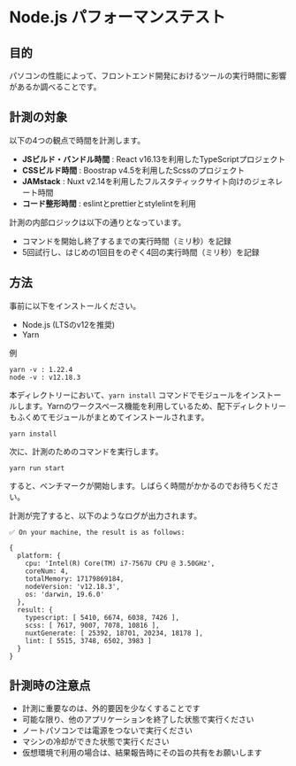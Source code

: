 # Node.js パフォーマンステスト

## 目的

パソコンの性能によって、フロントエンド開発におけるツールの実行時間に影響があるか調べることです。

## 計測の対象

以下の4つの観点で時間を計測します。

- **JSビルド・バンドル時間** : React v16.13を利用したTypeScriptプロジェクト
- **CSSビルド時間** : Boostrap v4.5を利用したScssのプロジェクト
- **JAMstack** : Nuxt v2.14を利用したフルスタティックサイト向けのジェネレート時間
- **コード整形時間** : eslintとprettierとstylelintを利用

計測の内部ロジックは以下の通りとなっています。

- コマンドを開始し終了するまでの実行時間（ミリ秒）を記録
- 5回試行し、はじめの1回目をのぞく4回の実行時間（ミリ秒）を記録

## 方法

事前に以下をインストールください。

- Node.js (LTSのv12を推奨)
- Yarn

例
```
yarn -v : 1.22.4
node -v : v12.18.3
```

本ディレクトリーにおいて、`yarn install` コマンドでモジュールをインストールします。Yarnのワークスペース機能を利用しているため、配下ディレクトリーもふくめてモジュールがまとめてインストールされます。

```
yarn install
```

次に、計測のためのコマンドを実行します。

```
yarn run start
```

すると、ベンチマークが開始します。しばらく時間がかかるのでお待ちください。

計測が完了すると、以下のようなログが出力されます。

```
✅️ On your machine, the result is as follows:

{
  platform: {
    cpu: 'Intel(R) Core(TM) i7-7567U CPU @ 3.50GHz',
    coreNum: 4,
    totalMemory: 17179869184,
    nodeVersion: 'v12.18.3',
    os: 'darwin, 19.6.0'
  },
  result: {
    typescript: [ 5410, 6674, 6038, 7426 ],
    scss: [ 7617, 9007, 7078, 10816 ],
    nuxtGenerate: [ 25392, 18701, 20234, 18178 ],
    lint: [ 5515, 3748, 6502, 3983 ]
  }
}
```

## 計測時の注意点

- 計測に重要なのは、外的要因を少なくすることです
- 可能な限り、他のアプリケーションを終了した状態で実行ください
- ノートパソコンでは電源をつないで実行ください
- マシンの冷却ができた状態で実行ください
- 仮想環境で利用の場合は、結果報告時にその旨の共有をお願いします

